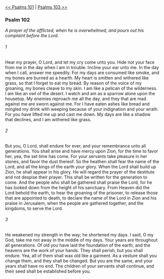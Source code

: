 [<< Psalms 101](Psalms%20101.md)  |  [Psalms 103 >>](Psalms%20103.md)

### Psalm 102

*A prayer of the afflicted, when he is overwhelmed, and pours out his complaint before the Lord.*

###### 1
Hear my prayer, O Lord, and let my cry come unto you. Hide not your face from me in the day when I am in trouble. Incline your ear unto me. In the day when I call, answer me speedily. For my days are consumed like smoke, and my bones are burned as a hearth. My heart is smitten and withered like grass, so that I forget to eat my bread. By reason of the voice of my groaning, my bones cleave to my skin. I am like a pelican of the wilderness. I am like an owl of the desert. I watch and am as a sparrow alone upon the housetop. My enemies reproach me all the day, and they that are mad against me are sworn against me. For I have eaten ashes like bread and mingled my drink with weeping because of your indignation and your wrath. For you have lifted me up and cast me down. My days are like a shadow that declines, and I am withered like grass.

###### 2
But you, O Lord, shall endure for ever, and your remembrance unto all generations. You shall arise and have mercy upon Zion, for the time to favor her, yea, the set time has come. For your servants take pleasure in her stones, and favor the dust thereof. So the heathen shall fear the name of the Lord, and all the kings of the earth your glory. When the Lord shall build up Zion, he shall appear in his glory. He will regard the prayer of the destitute and not despise their prayer. This shall be written for the generation to come. And the people who shall be gathered shall praise the Lord, for he has looked down from the height of his sanctuary. From Heaven did the Lord behold the earth, to hear the groaning of the prisoner, to release those that are appointed to death, to declare the name of the Lord in Zion and his praise in Jerusalem, when the people are gathered together, and the kingdoms, to serve the Lord.

###### 3
He weakened my strength in the way; he shortened my days. I said, O my God, take me not away in the middle of my days. Your years are throughout all generations. Of old you have laid the foundation of the earth, and the heavens are the work of your hands. They shall perish, but you shall endure. Yea, all of them shall wax old like a garment. As a vesture shall you change them, and they shall be changed. But you are the same, and your years shall have no end. The children of your servants shall continue, and their seed shall be established before you.